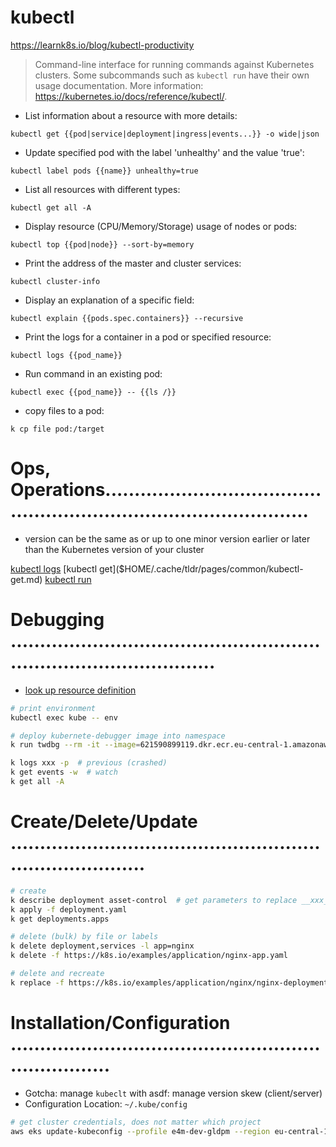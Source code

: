 # kubectl
https://learnk8s.io/blog/kubectl-productivity

> Command-line interface for running commands against Kubernetes clusters.
> Some subcommands such as `kubectl run` have their own usage documentation.
> More information: <https://kubernetes.io/docs/reference/kubectl/>.

- List information about a resource with more details:

`kubectl get {{pod|service|deployment|ingress|events...}} -o wide|json`

- Update specified pod with the label 'unhealthy' and the value 'true':

`kubectl label pods {{name}} unhealthy=true`

- List all resources with different types:

`kubectl get all -A`

- Display resource (CPU/Memory/Storage) usage of nodes or pods:

`kubectl top {{pod|node}} --sort-by=memory`

- Print the address of the master and cluster services:

`kubectl cluster-info`

- Display an explanation of a specific field:

`kubectl explain {{pods.spec.containers}} --recursive`

- Print the logs for a container in a pod or specified resource:

`kubectl logs {{pod_name}}`

- Run command in an existing pod:

`kubectl exec {{pod_name}} -- {{ls /}}`

- copy files to a pod:

`k cp file pod:/target`


# Ops, Operations........................................................................................
- version can be the same as or up to one minor version earlier or later than the Kubernetes version of your cluster

[kubectl logs]($HOME/.cache/tldr/pages/common/kubectl-logs.md)
[kubectl get]($HOME/.cache/tldr/pages/common/kubectl-get.md)
[kubectl run]($HOME/.cache/tldr/pages/common/kubectl-run.md)

# Debugging ........................................................................................
- [look up resource definition](https://learnk8s.io/blog/kubectl-productivity#2-quickly-look-up-resource-specifications)
```bash
# print environment
kubectl exec kube -- env

# deploy kubernete-debugger image into namespace
k run twdbg --rm -it --image=621590899119.dkr.ecr.eu-central-1.amazonaws.com/e4m/kubernetes-debugger:latest --comand -- /bin/bash

k logs xxx -p  # previous (crashed)
k get events -w  # watch
k get all -A
```

# Create/Delete/Update ............................................................................
```bash
# create
k describe deployment asset-control  # get parameters to replace __xxx__ (analog deployer)
k apply -f deployment.yaml
k get deployments.apps

# delete (bulk) by file or labels
k delete deployment,services -l app=nginx
k delete -f https://k8s.io/examples/application/nginx-app.yaml

# delete and recreate
k replace -f https://k8s.io/examples/application/nginx/nginx-deployment.yaml --force
```

# Installation/Configuration ......................................................................
- Gotcha: manage `kubeclt` with asdf: manage version skew (client/server)
- Configuration Location: `~/.kube/config`
```bash
# get cluster credentials, does not matter which project
aws eks update-kubeconfig --profile e4m-dev-gldpm --region eu-central-1 --name e4m-test --alias e4m-dev-test-gldpm
```
